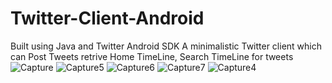 # Twitter-Client-Android
Built using Java and Twitter Android SDK
A minimalistic Twitter client which can Post Tweets retrive Home TimeLine, Search TimeLine for tweets
![Capture](https://user-images.githubusercontent.com/51410810/81171631-54588d80-8fba-11ea-89fd-c3135d6c7c86.PNG)
![Capture5](https://user-images.githubusercontent.com/51410810/81171644-5a4e6e80-8fba-11ea-909f-50979af4aa86.PNG)
![Capture6](https://user-images.githubusercontent.com/51410810/81171651-5c183200-8fba-11ea-9030-0ff2a6ae8009.PNG)
![Capture7](https://user-images.githubusercontent.com/51410810/81171654-5de1f580-8fba-11ea-91b9-633c234d8e2e.PNG)
![Capture4](https://user-images.githubusercontent.com/51410810/81171662-5f132280-8fba-11ea-9ef7-664c0c4c761d.PNG)
